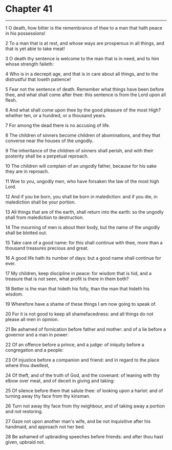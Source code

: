 # Chapter 41

***

1 O death, how bitter is the remembrance of thee to a man that hath peace in his possessions!

2 To a man that is at rest, and whose ways are prosperous in all things, and that is yet able to take meat!

3 O death thy sentence is welcome to the man that is in need, and to him whose strength faileth:

4 Who is in a decrepit age, and that is in care about all things, and to the distrustful that loseth patience!

5 Fear not the sentence of death. Remember what things have been before thee, and what shall come after thee: this sentence is from the Lord upon all flesh.

6 And what shall come upon thee by the good pleasure of the most High? whether ten, or a hundred, or a thousand years.

7 For among the dead there is no accusing of life.

8 The children of sinners become children of abominations, and they that converse near the houses of the ungodly.

9 The inheritance of the children of sinners shall perish, and with their posterity shall be a perpetual reproach.

10 The children will complain of an ungodly father, because for his sake they are in reproach.

11 Woe to you, ungodly men, who have forsaken the law of the most high Lord.

12 And if you be born, you shall be born in malediction: and if you die, in malediction shall be your portion.

13 All things that are of the earth, shall return into the earth: so the ungodly shall from malediction to destruction.

14 The mourning of men is about their body, but the name of the ungodly shall be blotted out.

15 Take care of a good name: for this shall continue with thee, more than a thousand treasures precious and great.

16 A good life hath its number of days: but a good name shall continue for ever.

17 My children, keep discipline in peace: for wisdom that is hid, and a treasure that is not seen, what profit is there in them both?

18 Better is the man that hideth his folly, than the man that hideth his wisdom.

19 Wherefore have a shame of these things I am now going to speak of.

20 For it is not good to keep all shamefacedness: and all things do not please all men in opinion.

21 Be ashamed of fornication before father and mother: and of a lie before a governor and a man in power:

22 Of an offence before a prince, and a judge: of iniquity before a congregation and a people:

23 Of injustice before a companion and friend: and in regard to the place where thou dwellest,

24 Of theft, and of the truth of God, and the covenant: of leaning with thy elbow over meat, and of deceit in giving and taking:

25 Of silence before them that salute thee: of looking upon a harlot: and of turning away thy face from thy kinsman.

26 Turn not away thy face from thy neighbour, and of taking away a portion and not restoring.

27 Gaze not upon another man's wife, and be not inquisitive after his handmaid, and approach not her bed.

28 Be ashamed of upbraiding speeches before friends: and after thou hast given, upbraid not.

